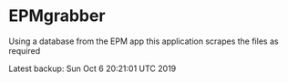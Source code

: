 # EPMgrabber
Using a database from the EPM app this application scrapes the files as required


Latest backup: Sun Oct 6 20:21:01 UTC 2019
